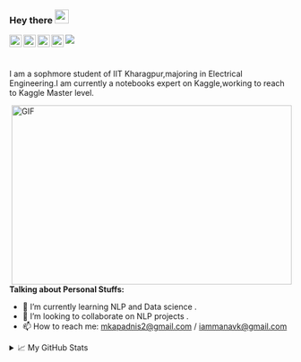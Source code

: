### Hey there <img src="https://media.giphy.com/media/hvRJCLFzcasrR4ia7z/giphy.gif" width="25px">
<a href="https://www.linkedin.com/in/manav-nitin-kapadnis-013b94192/">
  <img align="left" alt="Manav's LinkedIN" width="22px" src="https://cdn.jsdelivr.net/npm/simple-icons@v3/icons/linkedin.svg" />
</a>
<a href="https://www.instagram.com/iamanavk/">
  <img align="left" alt="Manav's Instagram" width="22px" src="https://cdn.jsdelivr.net/npm/simple-icons@v3/icons/instagram.svg" />
</a>
<a href="https://www.kaggle.com/darthmanav">
  <img align="left" alt="Manav's Kaggle" width="22px" src="https://www.iconbolt.com/preview/facebook/font-awesome-brands/kaggle.svg" />
</a>
<a href="https://www.facebook.com/manav.kapadnis">
  <img align="left" alt="Manav's Facebook" width="22px" src="https://i.pinimg.com/originals/ca/3b/f0/ca3bf05cfab74677e5b73b130bd30991.png" />
</a>

![](https://visitor-badge.glitch.me/badge?page_id=manavkapadnis)

<br />

I am a sophmore student of IIT Kharagpur,majoring in Electrical Engineering.I am currently a notebooks expert on Kaggle,working to reach to Kaggle Master level.

  <img align="right" alt="GIF" src="https://github.com/abhisheknaiidu/abhisheknaiidu/blob/master/code.gif?raw=true" width="500" height="320" />
  
**Talking about Personal Stuffs:**

- 🌱 I’m currently learning NLP and Data science .
- 👯 I’m looking to collaborate on NLP projects .
- 📫 How to reach me: mkapadnis2@gmail.com / iammanavk@gmail.com


<details>
<summary>📈 My GitHub Stats</summary>

<img align="left" height=180em src="https://github-readme-stats.vercel.app/api?username=manavkapadnis&count_private=true&show_icons=true&theme=vue&include_all_commits=true"></img>

</details>



